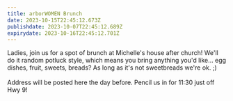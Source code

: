 ```yaml
---
title: arborWOMEN Brunch
date: 2023-10-15T22:45:12.673Z
publishdate: 2023-10-07T22:45:12.689Z
expirydate: 2023-10-16T22:45:12.701Z
---
```

L﻿adies, join us for a spot of brunch at Michelle's house after church! We'll do it random potluck style, which means you bring anything you'd like... egg dishes, fruit, sweets, breads? As long as it's not sweetbreads we're ok. ;)\
\
A﻿ddress will be posted here the day before. Pencil us in for 11:30 just off Hwy 9!